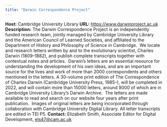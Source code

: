```yaml
---
title: "Darwin Correspondence Project"
---
```




**Host:** Cambridge University Library
**URL:** <https://www.darwinproject.ac.uk>
**Description:** 
The Darwin Correspondence Project is an independently funded research team, jointly
 managed by Cambridge University Library and the American Council of Learned Societies,
 and affiliated to the Department of History and Philosophy of Science in Cambridge.
  We locate and research letters written by and to the evolutionary scientist, Charles
 Darwin (1809–1882), and publish complete transcripts together with contextual notes
 and articles.  Darwin’s letters are an essential resource for understanding the development
 of his own ideas, and are an important source for the lives and work of more than
 2000 correspondents and others mentioned in the letters. A 30-volume print edition
 of The Correspondence of Charles Darwin (Cambridge University Press, 1985–), will
 be completed in 2022, and will contain more than 15000 letters, around 9000 of which
 are in Cambridge University Library’s Darwin Archive.  The letters are made available
 to read and search on our website four years after print publication.  Images of original
 letters are being incorporated through collaboration with Cambridge University Digital
 Library. All letter transcripts are edited in TEI P5.
**Contact:** 
Elizabeth Smith, Associate Editor for Digital Development, [els47@cam.ac.uk](mailto:els47@cam.ac.uk)

